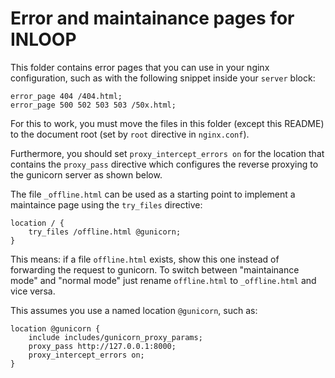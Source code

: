 # Error and maintainance pages for INLOOP

This folder contains error pages that you can use in your nginx configuration,
such as with the following snippet inside your `server` block:

    error_page 404 /404.html;
    error_page 500 502 503 503 /50x.html;

For this to work, you must move the files in this folder (except this README)
to the document root (set by `root` directive in `nginx.conf`).

Furthermore, you should set `proxy_intercept_errors on` for the location that
contains the `proxy_pass` directive which configures the reverse proxying to
the gunicorn server as shown below.

The file `_offline.html` can be used as a starting point to implement a
maintaince page using the `try_files` directive:

    location / {
        try_files /offline.html @gunicorn;
    }

This means: if a file `offline.html` exists, show this one instead of
forwarding the request to gunicorn. To switch between "maintainance mode" and
"normal mode" just rename `offline.html` to `_offline.html` and vice versa.

This assumes you use a named location `@gunicorn`, such as:

    location @gunicorn {
        include includes/gunicorn_proxy_params;
        proxy_pass http://127.0.0.1:8000;
        proxy_intercept_errors on;
    }
